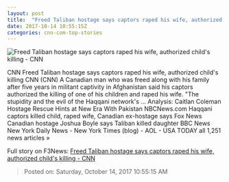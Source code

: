 ```yaml
---
layout: post
title:  "Freed Taliban hostage says captors raped his wife, authorized child's killing - CNN"
date: 2017-10-14 10:55:15Z
categories: cnn-com-top-stories
---
```


![Freed Taliban hostage says captors raped his wife, authorized child's killing - CNN](http://cdn.cnn.com/cnnnext/dam/assets/171012115610-taliban-family-release-1-super-tease.jpg)

CNN Freed Taliban hostage says captors raped his wife, authorized child's killing CNN (CNN) A Canadian man who was freed along with his family after five years in militant captivity in Afghanistan said his captors authorized the killing of one of his children and raped his wife. "The stupidity and the evil of the Haqqani network's ... Analysis: Caitlan Coleman Hostage Rescue Hints at New Era With Pakistan NBCNews.com Haqqani captors killed child, raped wife, Canadian ex-hostage says Fox News Canadian hostage Joshua Boyle says Taliban killed daughter BBC News New York Daily News - New York Times (blog) - AOL - USA TODAY all 1,251 news articles »


Full story on F3News: [Freed Taliban hostage says captors raped his wife, authorized child's killing - CNN](http://www.f3nws.com/n/DQhRpC)

> Posted on: Saturday, October 14, 2017 10:55:15 AM
